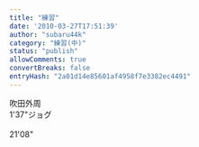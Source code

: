 ```yaml
---
title: "練習"
date: '2010-03-27T17:51:39'
author: "subaru44k"
category: "練習(中)"
status: "publish"
allowComments: true
convertBreaks: false
entryHash: "2a01d14e85601af4958f7e3382ec4491"
---
```

吹田外周<br>
1'37"ジョグ<br>
<br>
21'08"

